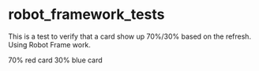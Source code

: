 # robot_framework_tests

This is a test to verify that a card show up 70%/30% based on the refresh.
Using Robot Frame work.

70% red card
30% blue card
